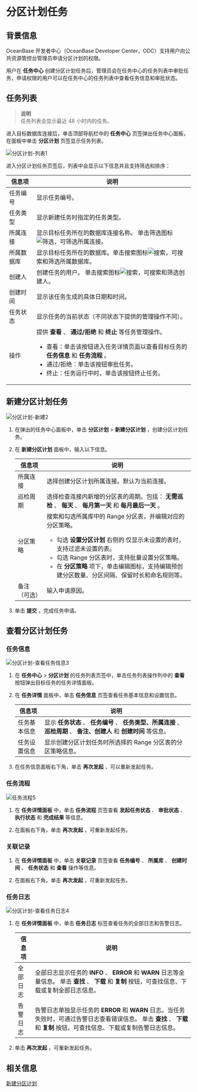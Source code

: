 # 分区计划任务



## 背景信息

OceanBase 开发者中心（OceanBase Developer Center，ODC）支持用户向公共资源管控台管理员申请分区计划的权限。

用户在 **任务中心** 创建分区计划任务后，管理员会在任务中心的任务列表中审批任务，申请权限的用户可以在任务中心的任务列表中查看任务信息和审批状态。

## 任务列表

> **说明**  
> 任务列表会显示最近 48 小时内的任务。

进入目标数据库连接后，单击顶部导航栏中的 **任务中心** 页签弹出任务中心面板，在面板中单击 **分区计划** 页签显示任务列表。

![分区计划-列表1](https://obbusiness-private.oss-cn-shanghai.aliyuncs.com/doc/img/odc/400/%E5%88%86%E5%8C%BA%E8%AE%A1%E5%88%92-%E5%88%97%E8%A1%A81.png)

进入分区计划任务页签后，列表中会显示以下信息并且支持筛选和排序：

| 信息项 | 说明   |
|---------|----------------|
| 任务编号    | 显示任务编号。  |
| 任务类型    | 显示新建任务时指定的任务类型。    |
| 所属连接    | 显示目标任务所在的数据库连接名称。 单击筛选图标![筛选](https://help-static-aliyun-doc.aliyuncs.com/assets/img/zh-CN/0583667361/p352180.jpg)，可筛选所属连接。    |
| 所属数据库   | 显示目标任务所在的数据库。单击搜索图标![搜索](https://help-static-aliyun-doc.aliyuncs.com/assets/img/zh-CN/5526247461/p416691.jpg)，可搜索和筛选所属数据库。   |
| 创建人     | 创建任务的用户。 单击搜索图标![搜索](https://help-static-aliyun-doc.aliyuncs.com/assets/img/zh-CN/5526247461/p416691.jpg)，可搜索和筛选创建人。    |
| 创建时间    | 显示该任务生成的具体日期和时间。    |
| 任务状态    | 显示任务的当前状态（不同状态下提供的管理操作不同）。  |
| 操作      | 提供 **查看** 、 **通过/拒绝**  和  **终止** 等任务管理操作。 <ul><li> 查看：单击该按钮进入任务详情页面以查看目标任务的 **任务信息** 和 **任务流程** 。 </li><li> 通过/拒绝：单击该按钮审批任务。  </li><li> 终止：任务运行中时，单击该按钮终止任务。</li></ul> |

## 新建分区计划任务

![分区计划-新建2](https://obbusiness-private.oss-cn-shanghai.aliyuncs.com/doc/img/odc/400/%E5%88%86%E5%8C%BA%E8%AE%A1%E5%88%92-%E6%96%B0%E5%BB%BA2.png)

1. 在弹出的任务中心面板中，单击 **分区计划** > **新建分区计划** ，创建分区计划任务。

   
2. 在 **新建分区计划** 面板中，输入以下信息。

   | 信息项 | 说明   |
   |---------|--------------------|
   | 所属连接    | 选择创建分区计划所属连接。默认为当前连接。  |
   | 巡检周期    | 选择检查连接内新增的分区表的周期。包括： **无需巡检** 、 **每天** 、 **每月第一天** 和 **每月最后一天** 。      |
   | 分区策略    | 搜索和勾选所属库中的 Range 分区表，并编辑对应的分区策略。 <ul><li> 勾选 **设置分区计划** 右侧的 仅显示未设置的表时，支持过滤未设置的表。 </li><li> 勾选 Range 分区表时，支持批量设置分区策略。 </li><li> 在 **分区策略** 项下，单击编辑图标，支持编辑预创建分区数量、分区间隔、保留时长和命名规则等。</li></ul> |
   | 备注（可选）  | 输入申请原因。  |

3. 单击 **提交** ，完成任务申请。
 


## 查看分区计划任务

### **任务信息**

![分区计划-查看任务信息3](https://obbusiness-private.oss-cn-shanghai.aliyuncs.com/doc/img/odc/400/%E4%BB%BB%E5%8A%A1%E4%BF%A1%E6%81%AF-%E5%88%86%E5%8C%BA%E8%AE%A1%E5%88%92%E4%BB%BB%E5%8A%A14-10.18.png)

1. 在 **任务中心** > **分区计划** 的任务列表页签中，单击任务列表操作列中的 **查看** 按钮弹出目标任务的任务详情面板。


2. 在 **任务详情** 面板中，单击 **任务信息** 页签查看任务基本信息和设置信息。

   | 信息项 | 说明   |
   |---------|---------------------------------------------------|
   | 任务基本信息  | 显示 **任务状态** 、 **任务编号** 、 **任务类型、所属连接** 、 **巡检周期** 、 **备注、创建人** 和 **创建时间** 等信息。 |
   | 任务设置信息  | 显示创建分区计划任务时所选择的 Range 分区表的分区策略信息。                                              |

3. 在任务信息面板右下角，单击 **再次发起** ，可以重新发起任务。

### **任务流程** 

![任务流程5](https://obbusiness-private.oss-cn-shanghai.aliyuncs.com/doc/img/odc/400/%E4%BB%BB%E5%8A%A1%E6%B5%81%E7%A8%8B-%E5%88%86%E5%8C%BA%E8%AE%A1%E5%88%92%E4%BB%BB%E5%8A%A15-10.18.png)

1. 在 **任务详情面板** 中，单击 **任务流程** 页签查看 **发起任务状态** 、 **审批状态** 、 **执行状态** 和 **完成结果** 等信息。


2. 在面板右下角，单击 **再次发起** ，可重新发起任务。

### 关联记录

1. 在 **任务详情面板** 中，单击 **关联记录** 页签查看 **任务编号** 、 **所属库** 、 **创建时间** 、 **任务状态** 和 **查看** 操作等信息。

2. 在面板右下角，单击 **再次发起** ，可重新发起任务。

### 任务日志

![分区计划-查看任务日志4](https://obbusiness-private.oss-cn-shanghai.aliyuncs.com/doc/img/odc/400/%E4%BB%BB%E5%8A%A1%E6%97%A5%E5%BF%97-%E5%88%86%E5%8C%BA%E8%AE%A1%E5%88%92%E4%BB%BB%E5%8A%A16-10.18.png)

1. 在 **任务详情面板** 中，单击 **任务日志** 标签查看任务的全部日志和告警日志。


   | 信息项  | 说明     |
   |------|-----------------------------|
   | 全部日志 | 全部日志显示任务的 **INFO** 、 **ERROR** 和 **WARN** 日志等全量信息。 单击 **查找** 、 **下载** 和 **复制** 按钮，可查找信息、下载或复制全部日志信息。        |
   | 告警日志 | 告警日志单独显示任务的 **ERROR** 和 **WARN** 日志。当任务失败时，可通过告警日志查看错误信息。 单击 **查找** 、 **下载** 和 **复制** 按钮，可查找信息、下载或复制告警日志信息。 |

2. 单击 **再次发起** ，可重新发起任务。


## 相关信息


[新建分区计划](../../7.client-odc-user-guide/5.client-odc-use-tools/3.client-odc-partition-scheme.md)